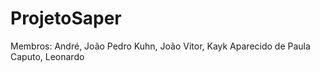 # ProjetoSaper
Membros: André, João Pedro Kuhn, João Vitor, Kayk Aparecido de Paula Caputo, Leonardo
